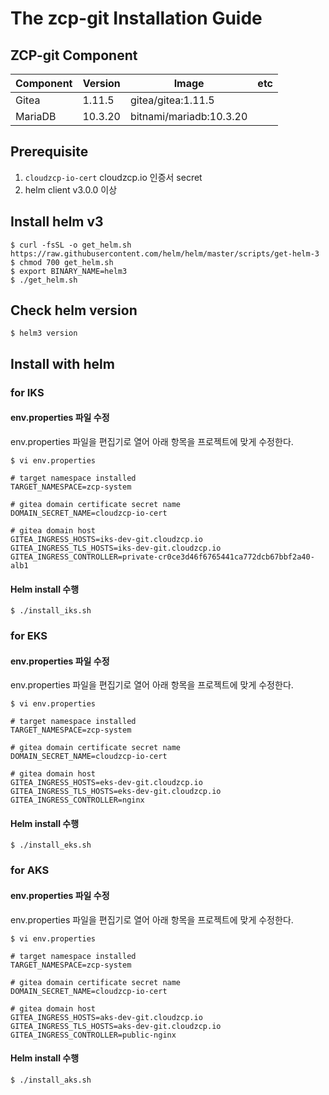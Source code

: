 # The zcp-git Installation Guide

## ZCP-git Component 

| Component        | Version           | Image  | etc |
| ------------- |-------------|-----|----|
|Gitea| 1.11.5 |gitea/gitea:1.11.5
|MariaDB| 10.3.20 |bitnami/mariadb:10.3.20

## Prerequisite

1. `cloudzcp-io-cert` cloudzcp.io 인증서 secret
2. helm client v3.0.0 이상

## Install helm v3
```
$ curl -fsSL -o get_helm.sh https://raw.githubusercontent.com/helm/helm/master/scripts/get-helm-3
$ chmod 700 get_helm.sh
$ export BINARY_NAME=helm3
$ ./get_helm.sh
```

## Check helm version
```
$ helm3 version
```

## Install with helm

### for IKS

#### env.properties 파일 수정
env.properties 파일을 편집기로 열어 아래 항목을 프로젝트에 맞게 수정한다.

```
$ vi env.properties 
```

```
# target namespace installed
TARGET_NAMESPACE=zcp-system

# gitea domain certificate secret name
DOMAIN_SECRET_NAME=cloudzcp-io-cert

# gitea domain host
GITEA_INGRESS_HOSTS=iks-dev-git.cloudzcp.io
GITEA_INGRESS_TLS_HOSTS=iks-dev-git.cloudzcp.io
GITEA_INGRESS_CONTROLLER=private-cr0ce3d46f6765441ca772dcb67bbf2a40-alb1
```

#### Helm install 수행

```
$ ./install_iks.sh
```

### for EKS

#### env.properties 파일 수정
env.properties 파일을 편집기로 열어 아래 항목을 프로젝트에 맞게 수정한다.

```
$ vi env.properties 
```

```
# target namespace installed
TARGET_NAMESPACE=zcp-system

# gitea domain certificate secret name
DOMAIN_SECRET_NAME=cloudzcp-io-cert

# gitea domain host
GITEA_INGRESS_HOSTS=eks-dev-git.cloudzcp.io
GITEA_INGRESS_TLS_HOSTS=eks-dev-git.cloudzcp.io
GITEA_INGRESS_CONTROLLER=nginx
```

#### Helm install 수행

```
$ ./install_eks.sh
```

### for AKS

#### env.properties 파일 수정
env.properties 파일을 편집기로 열어 아래 항목을 프로젝트에 맞게 수정한다.

```
$ vi env.properties 
```

```
# target namespace installed
TARGET_NAMESPACE=zcp-system

# gitea domain certificate secret name
DOMAIN_SECRET_NAME=cloudzcp-io-cert

# gitea domain host
GITEA_INGRESS_HOSTS=aks-dev-git.cloudzcp.io
GITEA_INGRESS_TLS_HOSTS=aks-dev-git.cloudzcp.io
GITEA_INGRESS_CONTROLLER=public-nginx
```

#### Helm install 수행

```
$ ./install_aks.sh
```